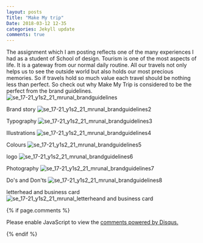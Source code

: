 ```yaml
---
layout: posts
Title: "Make My trip"
Date: 2018-03-12 12-35
categories: Jekyll update
comments: true
---
```




The assignment which I am posting reflects one of the many experiences I had as a student of School of design.
Tourism is one of the most aspects of life. It is a gateway from our normal daily routine. All our travels not only helps us to see the outside world but also holds our most precious memories. So if travels hold so much value each travel should be nothing less than perfect.
So check out why Make My Trip is considered to be the perfect from the brand guidelines. 
![se_17-21_y1s2_21_mrunal_brandguidelines](https://user-images.githubusercontent.com/36836512/37871449-adf37db6-300b-11e8-89d8-c9a3b8a5e368.jpg)

Brand story
![se_17-21_y1s2_21_mrunal_brandguidelines2](https://user-images.githubusercontent.com/36836512/37871509-02ca96ac-300d-11e8-9536-ed0d2cca9de8.jpg)

Typography
![se_17-21_y1s2_21_mrunal_brandguidelines3](https://user-images.githubusercontent.com/36836512/37871516-24135290-300d-11e8-9175-8f2b404671c2.jpg)

Illustrations
![se_17-21_y1s2_21_mrunal_brandguidelines4](https://user-images.githubusercontent.com/36836512/37871519-3ea7569c-300d-11e8-9bf1-f991130de636.jpg)

Colours
![se_17-21_y1s2_21_mrunal_brandguidelines5](https://user-images.githubusercontent.com/36836512/37871527-57a48fa2-300d-11e8-8545-28ff6216aa0f.jpg)

logo
![se_17-21_y1s2_21_mrunal_brandguidelines6](https://user-images.githubusercontent.com/36836512/37871535-77fb8346-300d-11e8-9860-58f4baf2c49d.jpg)

Photography
![se_17-21_y1s2_21_mrunal_brandguidelines7](https://user-images.githubusercontent.com/36836512/37871537-915179cc-300d-11e8-9f63-2205eaaf8845.jpg)

Do's and Don'ts
![se_17-21_y1s2_21_mrunal_brandguidelines8](https://user-images.githubusercontent.com/36836512/37871542-aed136e0-300d-11e8-8375-aa626e3d3675.jpg)

letterhead and business card
![se_17-21_y1s2_21_mrunal_letterheand and business card](https://user-images.githubusercontent.com/36836512/37885124-19bab40e-30d1-11e8-9dbc-cabf84a121b0.jpg)



{% if page.comments %}
<div id="disqus_thread"></div>
<script>

/**
*  RECOMMENDED CONFIGURATION VARIABLES: EDIT AND UNCOMMENT THE SECTION BELOW TO INSERT DYNAMIC VALUES FROM YOUR PLATFORM OR CMS.
*  LEARN WHY DEFINING THESE VARIABLES IS IMPORTANT: https://disqus.com/admin/universalcode/#configuration-variables*/
/*
var disqus_config = function () {
this.page.url = PAGE_URL;  // Replace PAGE_URL with your page's canonical URL variable
this.page.identifier = PAGE_IDENTIFIER; // Replace PAGE_IDENTIFIER with your page's unique identifier variable
};
*/
(function() { // DON'T EDIT BELOW THIS LINE
var d = document, s = d.createElement('script');
s.src = 'https://mrunal28-github-io.disqus.com/embed.js';
s.setAttribute('data-timestamp', +new Date());
(d.head || d.body).appendChild(s);
})();
</script>
<noscript>Please enable JavaScript to view the <a href="https://disqus.com/?ref_noscript">comments powered by Disqus.</a></noscript>


 {% endif %}
